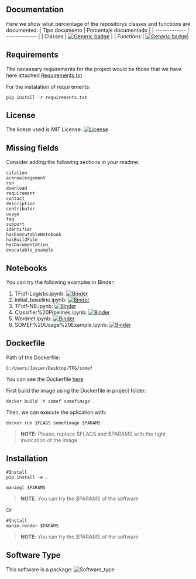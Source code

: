 
## Documentation
Here we show what percentage of the repositorys classes and functions are documented:
| Tipo documento  | Porcentaje documentado |
| ------------- | ------------- |
| Classes  | [![Generic badge](https://img.shields.io/badge/CLASSES-5.03-red.svg)](https://shields.io/)  |
| Functions  | [![Generic badge](https://img.shields.io/badge/FUNCTIONS-15.61-red.svg)](https://shields.io/)|

## Requirements
The necessary requirements for the project would be those that we have here attached [Requirements.txt](requirements.txt)

For the instalation of requirements:
```
pip install -r requirements.txt
```
## License
The licese used is MIT License: [![License](https://img.shields.io/badge/LICENSE-MITLicense-blue.svg)](https://api.github.com/licenses/mit)

## Missing fields
Consider adding the following sections in your readme: 
```
citation
acknowledgement
run
download
requirement
contact
description
contributor
usage
faq
support
identifier
hasExecutableNotebook
hasBuildFile
hasDocumentation
executable_example
```
## Notebooks
You can try the following examples in Binder:
 1. TFidf-Logistic.ipynb: [![Binder](https://mybinder.org/badge_logo.svg)](https://raw.githubusercontent.com/KnowledgeCaptureAndDiscovery/somef/master/experiments/TFidf-Logistic.ipynb)
 2. initial_baseline.ipynb: [![Binder](https://mybinder.org/badge_logo.svg)](https://raw.githubusercontent.com/KnowledgeCaptureAndDiscovery/somef/master/experiments/initial_baseline.ipynb)
 3. TFidf-NB.ipynb: [![Binder](https://mybinder.org/badge_logo.svg)](https://raw.githubusercontent.com/KnowledgeCaptureAndDiscovery/somef/master/experiments/TFidf-NB.ipynb)
 4. Classifier%20Pipelines.ipynb: [![Binder](https://mybinder.org/badge_logo.svg)](https://raw.githubusercontent.com/KnowledgeCaptureAndDiscovery/somef/master/experiments/Classifier%20Pipelines.ipynb)
 5. Wordnet.ipynb: [![Binder](https://mybinder.org/badge_logo.svg)](https://raw.githubusercontent.com/KnowledgeCaptureAndDiscovery/somef/master/experiments/header_analysis/Wordnet.ipynb)
 6. SOMEF%20Usage%20Example.ipynb: [![Binder](https://mybinder.org/badge_logo.svg)](https://raw.githubusercontent.com/KnowledgeCaptureAndDiscovery/somef/master/notebook/SOMEF%20Usage%20Example.ipynb)
## Dockerfile
Path of the Dockerfile:
```
C:/Users/Javier/Desktop/TFG/somef 
```
You can see the Dockerfile [here](Dockerfile.txt) 

First build the image using the Dockerfile in project folder:
```
docker build -t somef somefimage . 
```
Then, we can execute the aplication with:
```
docker run $FLAGS somefimage $PARAMS 
```
>**NOTE:** Please, replace $FLAGS and $PARAMS with the right invocation of the image


## Installation 
```
#Install
pip install -e . 
```
```
manimgl $PARAMS 
```
>**NOTE**: You can try the $PARAMS of the software

Or

```
#Install
manim-render $PARAMS 
```
>**NOTE**: You can try the $PARAMS of the software


## Software Type
This software is a package: 
![Software_type](https://img.shields.io/badge/Software-package-blue.svg)
